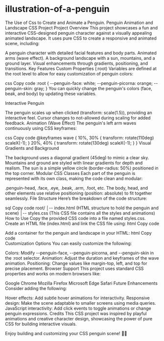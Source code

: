 # illustration-of-a-penguin
The Use of Css to Create and Animate a Penguin.
Penguin Animation and Landscape CSS Project
Project Overview
This project showcases a fun and interactive CSS-designed penguin character against a visually appealing animated landscape. It uses pure CSS to create a responsive and animated scene, including:

A penguin character with detailed facial features and body parts.
Animated arms (wave effect).
A background landscape with a sun, mountains, and a ground layer.
Visual enhancements through gradients, positioning, and transitions.
Key Features
Custom Properties (:root)
Variables are defined at the root level to allow for easy customization of penguin colors:

css
Copy code
:root {
    --penguin-face: white;
    --penguin-picorna: orange;
    --penguin-skin: gray;
}
You can quickly change the penguin's colors (face, beak, and body) by updating these variables.

Interactive Penguin

The penguin scales up when clicked (transform: scale(1.5)), providing an interactive feel.
Cursor changes to not-allowed during scaling for added feedback.
Animation (Wave Effect)
The penguin's left arm waves continuously using CSS keyframes:

css
Copy code
@keyframes wave {
    10%, 30% { transform: rotate(110deg) scaleX(-1); }
    20%, 40% { transform: rotate(130deg) scaleX(-1); }
}
Visual Gradients and Background

The background uses a diagonal gradient (45deg) to mimic a clear sky.
Mountains and ground are styled with linear gradients for depth and realism.
The sun is a simple yellow circle (border-radius: 50%) positioned in the top corner.
Modular CSS Classes
Each part of the penguin is represented with its own class, making the code clean and modular:

.penguin-head, .face, .eye, .beak, .arm, .foot, etc.
The body, head, and other elements use relative positioning (position: absolute) to fit together seamlessly.
File Structure
Here’s the breakdown of the code structure:

sql
Copy code
root/
│-- index.html     (HTML structure to hold the penguin and scene)
│-- styles.css     (This CSS file contains all the styles and animations)
How to Use
Copy the provided CSS code into a file named styles.css.
Create an HTML file (index.html) and link the CSS file using:
html
Copy code
<link rel="stylesheet" href="styles.css">
Add a container for the penguin and landscape in your HTML:
html
Copy code
<div class="sun"></div>
<div class="back-mountain"></div>
<div class="left-mountain"></div>
<div class="penguin">
    <!-- Add inner elements for penguin (head, face, eyes, etc.) -->
</div>
<div class="ground"></div>
Customization Options
You can easily customize the following:

Colors: Modify --penguin-face, --penguin-picorna, and --penguin-skin in the :root selector.
Animation: Adjust the duration and keyframes of the wave animation.
Positioning: Change values like margin-top, left, and top for precise placement.
Browser Support
This project uses standard CSS properties and works on modern browsers like:

Google Chrome
Mozilla Firefox
Microsoft Edge
Safari
Future Enhancements
Consider adding the following:

Hover effects: Add subtle hover animations for interactivity.
Responsive design: Make the scene adaptable to smaller screens using media queries.
JavaScript interactivity: Add click events to toggle animations or change penguin expressions.
Credits
This CSS project was inspired by playful animations and creative character design, showcasing the power of pure CSS for building interactive visuals.

Enjoy building and customizing your CSS penguin scene! 🐧✨
